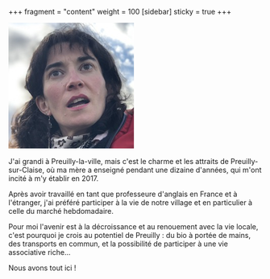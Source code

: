 +++
fragment = "content"
weight = 100
[sidebar]
  sticky = true
+++

<img src="photo.jpg" alt="" class="img-fluid rounded-circle border text-white">

J'ai grandi à Preuilly-la-ville, mais c'est le charme et les attraits de Preuilly-sur-Claise, où ma mère a enseigné pendant une dizaine d'années, qui m'ont incité à m'y établir en 2017.

Après avoir travaillé en tant que professeure d'anglais en France et à l'étranger, j'ai préféré participer à la vie de notre village et en particulier à celle du marché hebdomadaire.

Pour moi l'avenir est à la décroissance et au renouement avec la vie locale, c'est pourquoi je crois au potentiel de Preuilly : du bio à portée de mains, des transports en commun, et la possibilité de participer à une vie associative riche... 

Nous avons tout ici !
